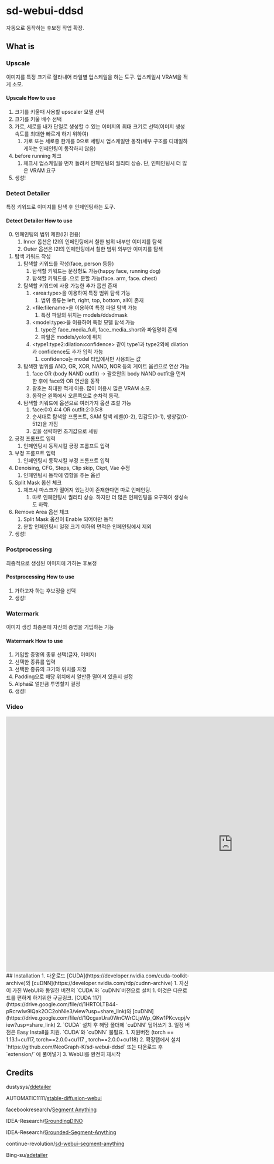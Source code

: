 # sd-webui-ddsd
자동으로 동작하는 후보정 작업 확장.

## What is
### Upscale
이미지를 특정 크기로 잘라내어 타일별 업스케일을 하는 도구. 업스케일시 VRAM을 적게 소모.
#### Upscale How to use
1. 크기를 키울때 사용할 upscaler 모델 선택
2. 크기를 키울 배수 선택
3. 가로, 세로를 내가 단일로 생성할 수 있는 이미지의 최대 크기로 선택(이미지 생성 속도를 최대한 빠르게 하기 위하여)
    1. 가로 또는 세로중 한개를 0으로 세팅시 업스케일만 동작(세부 구조를 디테일하게하는 인페인팅이 동작하지 않음)
4. before running 체크
    1. 체크시 업스케일을 먼저 돌려서 인페인팅의 퀄리티 상승. 단, 인페인팅시 더 많은 VRAM 요구
5. 생성!
### Detect Detailer
특정 키워드로 이미지를 탐색 후 인페인팅하는 도구.
#### Detect Detailer How to use
0. 인페인팅의 범위 제한(I2I 전용)
    1. Inner 옵션은 I2I의 인페인팅에서 칠한 범위 내부만 이미지를 탐색
    2. Outer 옵션은 I2I의 인페인팅에서 칠한 범위 외부만 이미지를 탐색
1. 탐색 키워드 작성
    1. 탐색할 키워드를 작성(face, person 등등)
        1. 탐색할 키워드는 문장형도 가능(happy face, running dog)
        2. 탐색할 키워드를 .으로 분할 가능(face. arm, face. chest)
    2. 탐색할 키워드에 사용 가능한 추가 옵션 존재
        1. &lt;area:type&gt;을 이용하여 특정 범위 탐색 가능
            1. 범위 종류는 left, right, top, bottom, all이 존재
        2. &lt;file:filename&gt;을 이용하여 특정 파일 탐색 가능
            1. 특정 파일의 위치는 models/ddsdmask
        3. &lt;model:type&gt;을 이용하여 특정 모델 탐색 가능
            1. type은 face_media_full, face_media_short와 파일명이 존재
            2. 파일은 models/yolo에 위치
        4. &lt;type1:type2:dilation:confidence&gt; 같이 type1과 type2외에 dilation과 confidence도 추가 입력 가능
            1. confidence는 model 타입에서만 사용되는 값
    3. 탐색한 범위를 AND, OR, XOR, NAND, NOR 등의 게이트 옵션으로 연산 가능
        1. face OR (body NAND outfit) -> 괄호안의 body NAND outfit을 먼저 한 후에 face와 OR 연산을 동작
        2. 괄호는 최대한 적게 이용. 많이 이용시 많은 VRAM 소모.
        3. 동작은 왼쪽에서 오른쪽으로 순차적 동작.
    4. 탐색할 키워드에 옵션으로 여러가지 옵션 조절 가능
        1. face:0:0.4:4 OR outfit:2:0.5:8
        2. 순서대로 탐색할 프롬프트, SAM 탐색 레벨(0-2), 민감도(0-1), 팽창값(0-512)을 가짐
        3. 값을 생략하면 초기값으로 세팅
2. 긍정 프롬프트 입력
    1. 인페인팅시 동작시킬 긍정 프롬프트 입력
3. 부정 프롬프트 입력
    1. 인페인팅시 동작시킬 부정 프롬프트 입력
4. Denoising, CFG, Steps, Clip skip, Ckpt, Vae 수정
    1. 인페인팅시 동작에 영향을 주는 옵션
5. Split Mask 옵션 체크
    1. 체크시 마스크가 떨어져 있는것이 존재한다면 따로 인페인팅.
        1. 따로 인페인팅시 퀄리티 상승. 하지만 더 많은 인페인팅을 요구하여 생성속도 하락.
6. Remove Area 옵션 체크
    1. Split Mask 옵션이 Enable 되어야만 동작
    2. 분할 인페인팅시 일정 크기 이하의 면적은 인페인팅에서 제외
6. 생성!
### Postprocessing
최종적으로 생성된 이미지에 가하는 후보정
#### Postprocessing How to use
1. 가하고자 하는 후보정을 선택
2. 생성!
### Watermark
이미지 생성 최종본에 자신의 증명을 기입하는 기능
#### Watermark How to use
1. 기입할 증명의 종류 선택(글자, 이미지)
2. 선택한 종류를 입력
3. 선택한 종류의 크기와 위치를 지정
4. Padding으로 해당 위치에서 얼만큼 떨어져 있을지 설정
5. Alpha로 얼만큼 투명할지 결정
6. 생성!

### Video
<iframe width="1237" height="696" src="https://www.youtube.com/embed/9wfZyJhPPho" title="Stable Diffusion - DDSD 확장 기능  (No - Talking)" frameborder="0" allow="accelerometer; autoplay; clipboard-write; encrypted-media; gyroscope; picture-in-picture; web-share" allowfullscreen></iframe>
## Installation
1. 다운로드 [CUDA](https://developer.nvidia.com/cuda-toolkit-archive)와 [cuDNN](https://developer.nvidia.com/rdp/cudnn-archive)
    1. 자신이 가진 WebUI와 동일한 버전의 `CUDA`와 `cuDNN`버전으로 설치
        1. 이것은 다운로드를 편하게 하기위한 구글링크. [CUDA 117](https://drive.google.com/file/d/1HRTOLTB44-pRcrwIw9lQak2OC2ohNle3/view?usp=share_link)와 [cuDNN](https://drive.google.com/file/d/1QcgaxUra0WnCWrCLjsWp_QKw1PKcvqpj/view?usp=share_link)
    2. `CUDA` 설치 후 해당 폴더에 `cuDNN` 덮어쓰기
    3. 일정 버전은 Easy Install을 지원. `CUDA`와 `cuDNN` 불필요.
        1. 지원버전 (torch == 1.13.1+cu117, torch==2.0.0+cu117 , torch==2.0.0+cu118)
2. 확장탭에서 설치 `https://github.com/NeoGraph-K/sd-webui-ddsd` 또는 다운로드 후 `extension/` 에 풀어넣기
3. WebUI를 완전히 재시작

## Credits

dustysys/[ddetailer](https://github.com/dustysys/ddetailer)

AUTOMATIC1111/[stable-diffusion-webui](https://github.com/AUTOMATIC1111/stable-diffusion-webui)

facebookresearch/[Segment Anything](https://github.com/facebookresearch/segment-anything)

IDEA-Research/[GroundingDINO](https://github.com/IDEA-Research/GroundingDINO)

IDEA-Research/[Grounded-Segment-Anything](https://github.com/IDEA-Research/Grounded-Segment-Anything)

continue-revolution/[sd-webui-segment-anything](https://github.com/continue-revolution/sd-webui-segment-anything)

Bing-su/[adetailer](https://github.com/Bing-su/adetailer)
